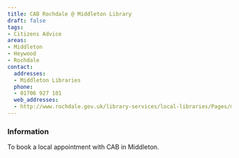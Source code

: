 ```yaml
---
title: CAB Rochdale @ Middleton Library
draft: false
tags:
- Citizens Advice
areas:
- Middleton
- Heywood
- Rochdale
contact:
  addresses:
  - Middleton Libraries
  phone:
  - 01706 927 101
  web_addresses:
  - http://www.rochdale.gov.uk/library-services/local-libraries/Pages/middleton-library.aspx
---
```


### Information
To book a local appointment with CAB in Middleton.

